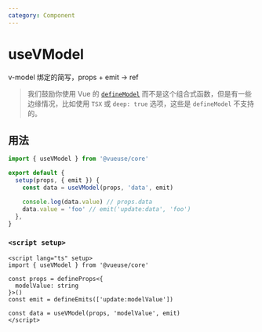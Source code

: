 ```yaml
---
category: Component
---
```


# useVModel

v-model 绑定的简写，props + emit -> ref

> 我们鼓励你使用 Vue 的 [`defineModel`](https://vuejs.org/api/sfc-script-setup.html#definemodel) 而不是这个组合式函数，但是有一些边缘情况，比如使用 `TSX` 或 `deep: true` 选项，这些是 `defineModel` 不支持的。

## 用法

```js
import { useVModel } from '@vueuse/core'

export default {
  setup(props, { emit }) {
    const data = useVModel(props, 'data', emit)

    console.log(data.value) // props.data
    data.value = 'foo' // emit('update:data', 'foo')
  },
}
```

### `<script setup>`

```vue
<script lang="ts" setup>
import { useVModel } from '@vueuse/core'

const props = defineProps<{
  modelValue: string
}>()
const emit = defineEmits(['update:modelValue'])

const data = useVModel(props, 'modelValue', emit)
</script>
```
